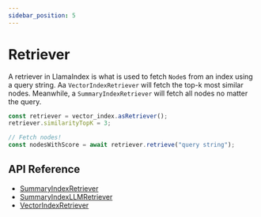 ```yaml
---
sidebar_position: 5
---
```


# Retriever

A retriever in LlamaIndex is what is used to fetch `Node`s from an index using a query string. Aa `VectorIndexRetriever` will fetch the top-k most similar nodes. Meanwhile, a `SummaryIndexRetriever` will fetch all nodes no matter the query.

```typescript
const retriever = vector_index.asRetriever();
retriever.similarityTopK = 3;

// Fetch nodes!
const nodesWithScore = await retriever.retrieve("query string");
```

## API Reference

- [SummaryIndexRetriever](../../api/classes/SummaryIndexRetriever.md)
- [SummaryIndexLLMRetriever](../../api/classes/SummaryIndexLLMRetriever.md)
- [VectorIndexRetriever](../../api/classes/VectorIndexRetriever.md)
